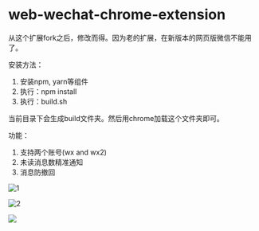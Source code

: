 # web-wechat-chrome-extension
从这个扩展fork之后，修改而得。因为老的扩展，在新版本的网页版微信不能用了。

安装方法：
1. 安装npm, yarn等组件
2. 执行：npm install
3. 执行：build.sh

当前目录下会生成build文件夹。然后用chrome加载这个文件夹即可。

功能：
1. 支持两个账号(wx and wx2)
2. 未读消息数精准通知
3. 消息防撤回

![1](https://i.loli.net/2018/06/17/5b267d5ebcdf2.png)

![2](https://i.loli.net/2018/06/17/5b267d9062c15.png)

![](https://i.loli.net/2018/06/17/5b267db0bca4a.png)

